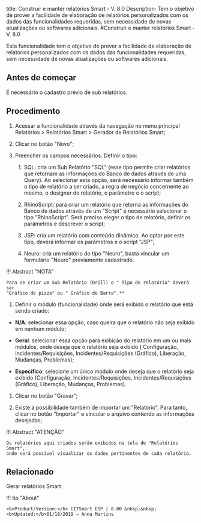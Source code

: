 title: Construir e manter relatórios Smart - V. 8.0
Description: Tem o objetivo de prover a facilidade de elaboração de relatórios personalizados com os dados das funcionalidades requeridas, sem necessidade de novas atualizações ou softwares adicionais.
#Construir e manter relatórios Smart - V. 8.0

Esta funcionalidade tem o objetivo de prover a facilidade de elaboração de
relatórios personalizados com os dados das funcionalidades requeridas, sem
necessidade de novas atualizações ou softwares adicionais.

**Antes de começar**
--------------------

É necessário o cadastro prévio de sub relatórios.

**Procedimento**
----------------

1.  Acessar a funcionalidade através da navegação no menu principal Relatórios
    \> Relatórios Smart \> Gerador de Relatórios Smart;

2.  Clicar no botão "Novo";

3.  Preencher os campos necessários. Definir o tipo:

    1.  SQL: cria um Sub Relatório "SQL" (esse tipo permite criar relatórios que
        retornam as informações do Banco de dados através de uma Query). Ao
        selecionar esta opção, será necessário informar também o tipo de
        relatório a ser criado, a regra de negócio concernente ao mesmo, o
        designer do relatório, o parâmetro e o script;

    2.  RhinoScript: para criar um relatório que retorna as informações do Banco
        de dados através de um "Script" é necessário selecionar o tipo
        "RhinoScript". Será preciso eleger o tipo de relatório, definir os
        parâmetros e descrever o script;

    3.  JSP: cria um relatório com conteúdo dinâmico. Ao optar por este tipo,
        deverá informar os parâmetros e o script "JSP";

    4.  Neuro: cria um relatório do tipo "Neuro", basta vincular um formulário
        "Neuro" previamente cadastrado.

!!! Abstract "NOTA"

    Para se criar um Sub Relatório (Drill) o " Tipo de relatório" deverá ser
    "Gráfico de pizza" ou " Gráfico de Barra".**


1.  Definir o módulo (funcionalidade) onde será exibido o relatório que está
    sendo criado:

-   **N/A**: selecionar essa opção, caso queira que o relatório não seja exibido
    em nenhum módulo;

-   **Geral**: selecionar essa opção para exibição do relatório em um ou mais
    módulos, onde deseja que o relatório seja exibido ( Configuração,
    Incidentes/Requisições, Incidentes/Requisições (Gráfico), Liberação,
    Mudanças, Problemas);

-   **Específico**: selecione um único módulo onde deseja que o relatório seja
    exibido (Configuração, Incidentes/Requisições, Incidentes/Requisições
    (Gráfico), Liberação, Mudanças, Problemas).

1.  Clicar no botão "Gravar";

2.  Existe a possibilidade também de importar um "Relatório". Para tanto, clicar
    no botão "Importar" e vincular o arquivo contendo as informações desejadas;


!!! Abstract "ATENÇÃO"

    Os relatórios aqui criados serão exibidos na tela de "Relatórios Smart",
    onde será possível visualizar os dados pertinentes de cada relatório.


Relacionado
-------

Gerar relatórios Smart


!!! tip "About"

    <b>Product/Version:</b> CITSmart ESP | 8.00 &nbsp;&nbsp;
    <b>Updated:</b>01/18/2019 – Anna Martins
